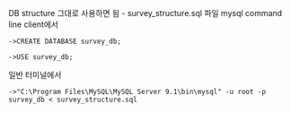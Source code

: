 DB structure 그대로 사용하면 됨 - survey_structure.sql 파일
mysql command line client에서

    ->CREATE DATABASE survey_db;
  
    ->USE survey_db;

일반 터미널에서

    ->"C:\Program Files\MySQL\MySQL Server 9.1\bin\mysql" -u root -p survey_db < survey_structure.sql
